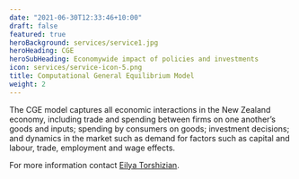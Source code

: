 ```yaml
---
date: "2021-06-30T12:33:46+10:00"
draft: false
featured: true
heroBackground: services/service1.jpg
heroHeading: CGE
heroSubHeading: Economywide impact of policies and investments
icon: services/service-icon-5.png
title: Computational General Equilibrium Model
weight: 2
---
```


The CGE model captures all economic interactions in the New Zealand economy, including trade and spending between firms on one another’s goods and inputs; spending by consumers on goods; investment decisions; and dynamics in the market such as demand for factors such as capital and labour, trade, employment and wage effects.

For more information contact [Eilya Torshizian](https://www.principaleconomics.com/team/eilyatorshizian/).